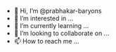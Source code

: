 - 👋 Hi, I’m @prabhakar-baryons
- 👀 I’m interested in ...
- 🌱 I’m currently learning ...
- 💞️ I’m looking to collaborate on ...
- 📫 How to reach me ...

<!---
prabhakar-baryons/prabhakar-baryons is a ✨ special ✨ repository because its `README.md` (this file) appears on your GitHub profile.
You can click the Preview link to take a look at your changes.
--->
